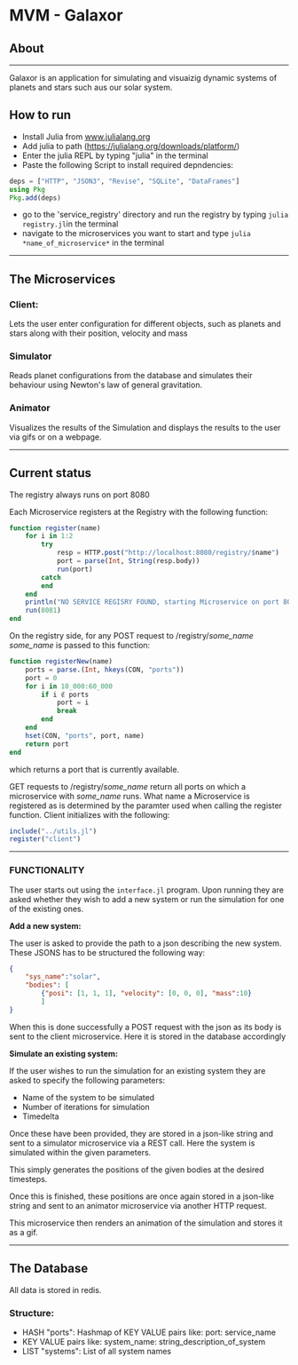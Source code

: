 # MVM - Galaxor



## About
---
Galaxor is an application for simulating and visuaizig dynamic systems of planets and stars such aus our solar system.

## How to run
- Install Julia from www.julialang.org
- Add julia to path (https://julialang.org/downloads/platform/)
- Enter the julia REPL by typing "julia" in the terminal
- Paste the following Script to install required depndencies:
```Julia
deps = ["HTTP", "JSON3", "Revise", "SQLite", "DataFrames"]
using Pkg
Pkg.add(deps)
```
- go to the 'service_registry' directory and run the registry by typing ```julia registry.jl```in the terminal
- navigate to the microservices you want to start and type ```julia *name_of_microservice*``` in the terminal

---

## The Microservices
### Client:

Lets the user enter configuration for different objects, such as planets and stars along with their position, velocity and mass


### Simulator
Reads planet configurations from the database and simulates their behaviour using Newton's law of general gravitation.


### Animator
Visualizes the results of the Simulation and displays the results to the user via gifs or on a webpage.


---
## Current status

The registry always runs on port 8080

Each Microservice registers at the Registry with the following function:
```Julia
function register(name)
    for i in 1:2
        try
            resp = HTTP.post("http://localhost:8080/registry/$name")
            port = parse(Int, String(resp.body))
            run(port)
        catch
        end
    end
    println("NO SERVICE REGISRY FOUND, starting Microservice on port 8081")
    run(8081)
end
```

On the registry side, for any POST request to /registry/*some_name*
*some_name* is passed to this function:

```Julia
function registerNew(name)
    ports = parse.(Int, hkeys(CON, "ports"))
    port = 0
    for i in 10_000:60_000
        if i ∉ ports
            port = i
            break
        end
    end
    hset(CON, "ports", port, name)
    return port
end
```
which returns a port that is currently available.

GET requests to /registry/*some_name* return all ports on which a microservice with *some_name* runs. What name a Microservice is registered as is determined by the paramter used when calling the register function. Client initializes with the following:
```Julia
include("../utils.jl")
register("client")
```

---

### **FUNCTIONALITY**

The user starts out using the ```interface.jl``` program. Upon running they are asked whether they wish to add a new system or run the simulation for one of the existing ones.

**Add a new system:**

The user is asked to provide the path to a json describing the new system. These JSONS has to be structured the following way:
```Json
{
    "sys_name":"solar",
    "bodies": [
        {"posi": [1, 1, 1], "velocity": [0, 0, 0], "mass":10}
        ]
}
```
When this is done successfully a POST request with the json as its body is sent to the client microservice. Here it is stored in the database accordingly


**Simulate an existing system:**

If the user wishes to run the simulation for an existing system they are asked to specify the following parameters:
- Name of the system to be simulated
- Number of iterations for simulation
- Timedelta

Once these have been provided, they are stored in a json-like string and sent to a simulator microservice via a REST call. Here the system is simulated within the given parameters. 

This simply generates the positions of the given bodies at the desired timesteps. 

Once this is finished, these positions are once again stored in a json-like string and sent to an animator microservice via another HTTP request.

This microservice then renders an animation of the simulation and stores it as a gif.

---

## The Database
All data is stored in redis.

### Structure:
- HASH "ports": Hashmap of KEY VALUE pairs like: port: service_name
- KEY VALUE pairs like: system_name: string_description_of_system
- LIST "systems": List of all system names
